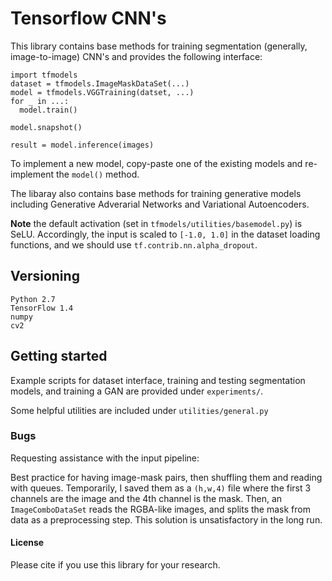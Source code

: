 # Tensorflow CNN's
This library contains base methods for training segmentation (generally, image-to-image) CNN's and provides the following interface:
 ```
 import tfmodels
 dataset = tfmodels.ImageMaskDataSet(...)
 model = tfmodels.VGGTraining(datset, ...)
 for _ in ...:
   model.train()

 model.snapshot()

 result = model.inference(images)
 ```

To implement a new model, copy-paste one of the existing models and re-implement the `model()` method.

The libaray also contains base methods for training generative models including Generative Adverarial Networks and Variational Autoencoders.

**Note** the default activation (set in `tfmodels/utilities/basemodel.py`) is SeLU. Accordingly, the input is scaled to `[-1.0, 1.0]` in the dataset loading functions, and we should use `tf.contrib.nn.alpha_dropout`.


## Versioning
```
Python 2.7
TensorFlow 1.4
numpy
cv2
```

## Getting started
Example scripts for dataset interface, training and testing segmentation models, and training a GAN are provided under `experiments/`.

Some helpful utilities are included under `utilities/general.py`

### Bugs
Requesting assistance with the input pipeline:

Best practice for having image-mask pairs, then shuffling them and reading with queues. Temporarily, I saved them as a `(h,w,4)` file where the first 3 channels are the image and the 4th channel is the mask. Then, an `ImageComboDataSet` reads the RGBA-like images, and splits the mask from data as a preprocessing step. This solution is unsatisfactory in the long run.

#### License
Please cite if you use this library for your research.

<!-- Copyright 2017 Nathan Ing

Permission is hereby granted, free of charge, to any person obtaining a copy of this software and associated documentation files (the "Software"), to deal in the Software without restriction, including without limitation the rights to use, copy, modify, merge, publish, distribute, sublicense, and/or sell copies of the Software, and to permit persons to whom the Software is furnished to do so, subject to the following conditions:

The above copyright notice and this permission notice shall be included in all copies or substantial portions of the Software.

THE SOFTWARE IS PROVIDED "AS IS", WITHOUT WARRANTY OF ANY KIND, EXPRESS OR IMPLIED, INCLUDING BUT NOT LIMITED TO THE WARRANTIES OF MERCHANTABILITY, FITNESS FOR A PARTICULAR PURPOSE AND NONINFRINGEMENT. IN NO EVENT SHALL THE AUTHORS OR COPYRIGHT HOLDERS BE LIABLE FOR ANY CLAIM, DAMAGES OR OTHER LIABILITY, WHETHER IN AN ACTION OF CONTRACT, TORT OR OTHERWISE, ARISING FROM, OUT OF OR IN CONNECTION WITH THE SOFTWARE OR THE USE OR OTHER DEALINGS IN THE SOFTWARE. -->
